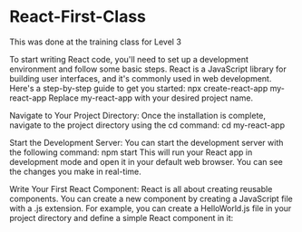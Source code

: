 # React-First-Class
This was done at the training class for Level 3


To start writing React code, you'll need to set up a development environment and follow some basic steps. React is a JavaScript library for building user interfaces, and it's commonly used in web development. Here's a step-by-step guide to get you started:
npx create-react-app my-react-app
Replace my-react-app with your desired project name.

Navigate to Your Project Directory:
Once the installation is complete, navigate to the project directory using the cd command:
cd my-react-app

Start the Development Server:
You can start the development server with the following command:
npm start
This will run your React app in development mode and open it in your default web browser. You can see the changes you make in real-time.

Write Your First React Component:
React is all about creating reusable components. You can create a new component by creating a JavaScript file with a .js extension. For example, you can create a HelloWorld.js file in your project directory and define a simple React component in it:
